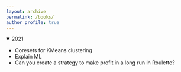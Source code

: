 ```yaml
---
layout: archive
permalink: /books/
author_profile: true
---
```


<details open>
<summary>2021</summary>
<ul>
  <li> 
    <a style="text-decoration:none" 
       href="https://patel-zeel.github.io/coreset/">Coresets for KMeans clustering
    </a>
  </li>
  <li>
    <a style="text-decoration:none" 
       href="https://explain-ml.github.io/explain-ml-book/intro.html">Explain ML
    </a>
  </li>
  <li>
    <a style="text-decoration:none" 
       href="https://observablehq.com/@patel-zeel/roulette">Can you create a strategy to make profit in a long run in Roulette?
    </a>
  </li>
</ul>
</details>
